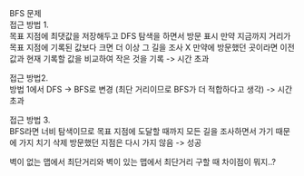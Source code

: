 BFS 문제 <br>
접근 방법 1.<br>
목표 지점에 최댓값을 저장해두고 DFS 탐색을 하면서 방문 표시
만약 지금까지 거리가 목표 지점에 기록된 값보다 크면 더 이상 그 길을 조사 X
만약에 방문했던 곳이라면 이전 값과 현재 기록할 값을 비교하여 작은 것을 기록
-> 시간 초과

접근 방법2.<br>
방법 1에서 DFS -> BFS로 변경 (최단 거리이므로 BFS가 더 적합하다고 생각)
-> 시간 초과

접근 방법 3.<br>
BFS라면 너비 탐색이므로 목표 지점에 도달할 때까지 모든 길을 조사하면서 가기 때문에 가지 치기 삭제
방문했던 지점은 다시 가지 않음
-> 성공

벽이 없는 맵에서 최단거리와 벽이 있는 맵에서 최단거리 구할 때 차이점이 뭐지..?

